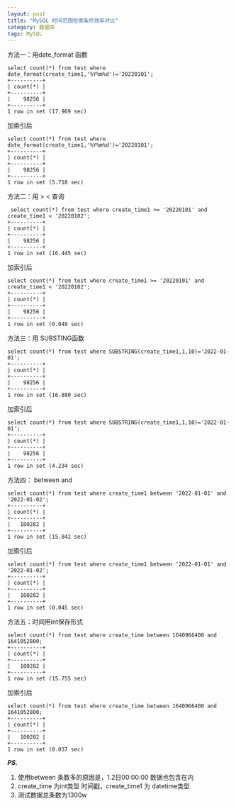 ```yaml
---
layout: post
title: "MySQL 时间范围检索条件效率对比"
category: 数据库
tags: MySQL
---
```


方法一：用date_format 函数
```
select count(*) from test where date_format(create_time1,'%Y%m%d')='20220101';
+----------+
| count(*) |
+----------+
|    98256 |
+----------+
1 row in set (17.969 sec)
```

加索引后
```
select count(*) from test where date_format(create_time1,'%Y%m%d')='20220101';
+----------+
| count(*) |
+----------+
|    98256 |
+----------+
1 row in set (5.718 sec)
```

方法二：用 > < 查询
```
 select count(*) from test where create_time1 >= '20220101' and create_time1 < '20220102';
+----------+
| count(*) |
+----------+
|    98256 |
+----------+
1 row in set (16.445 sec)
```

加索引后
```
select count(*) from test where create_time1 >= '20220101' and create_time1 < '20220102';
+----------+
| count(*) |
+----------+
|    98256 |
+----------+
1 row in set (0.049 sec)
```

  方法三：用 SUBSTING函数
```
select count(*) from test where SUBSTRING(create_time1,1,10)='2022-01-01';
+----------+
| count(*) |
+----------+
|    98256 |
+----------+
1 row in set (16.880 sec)
```

加索引后
```
select count(*) from test where SUBSTRING(create_time1,1,10)='2022-01-01';
+----------+
| count(*) |
+----------+
|    98256 |
+----------+
1 row in set (4.234 sec)
```

方法四： between and

```
select count(*) from test where create_time1 between '2022-01-01' and '2022-01-02';
+----------+
| count(*) |
+----------+
|   100282 |
+----------+
1 row in set (15.842 sec)
```

加索引后

```
select count(*) from test where create_time1 between '2022-01-01' and '2022-01-02';
+----------+
| count(*) |
+----------+
|   100282 |
+----------+
1 row in set (0.045 sec)
```


  方法五：时间用int保存形式
```
select count(*) from test where create_time between 1640966400 and 1641052800;
+----------+
| count(*) |
+----------+
|   100282 |
+----------+
1 row in set (15.755 sec)
```

加索引后
```
select count(*) from test where create_time between 1640966400 and 1641052800;
+----------+
| count(*) |
+----------+
|   100282 |
+----------+
1 row in set (0.037 sec)
```

***PS.*** 
1. 使用between 条数多的原因是，1.2日00:00:00 数据也包含在内
2. create_time 为int类型 时间戳，create_time1 为 datetime类型
3. 测试数据总条数为1300w